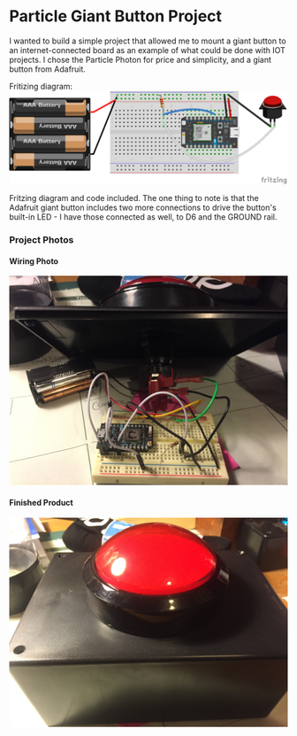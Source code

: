 # Particle Giant Button Project

I wanted to build a simple project that allowed me to mount a giant button to an internet-connected board as an example of what
could be done with IOT projects. I chose the Particle Photon for price and simplicity, and a giant button from Adafruit.

Fritizing diagram:
![alt text](https://raw.githubusercontent.com/rayterrill/ParticlePlayground/master/GiantButton/GiantButton_bb.png "Fritzing Image")

Fritzing diagram and code included. The one thing to note is that the Adafruit giant button includes two more connections to drive
the button's built-in LED - I have those connected as well, to D6 and the GROUND rail.

### Project Photos
#### Wiring Photo
![alt text](https://raw.githubusercontent.com/rayterrill/ParticlePlayground/master/GiantButton/WiringPhoto.JPG "Wiring Photo")
#### Finished Product
![alt text](https://raw.githubusercontent.com/rayterrill/ParticlePlayground/master/GiantButton/FinishedProduct.JPG "Finished Product")
